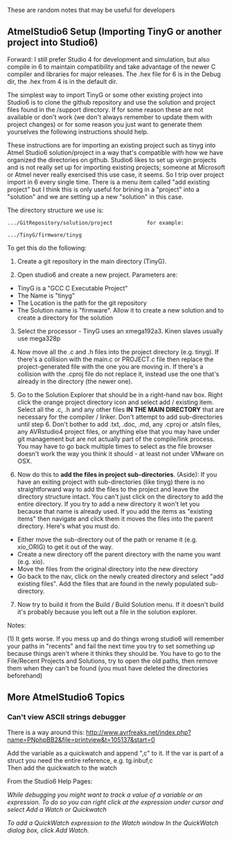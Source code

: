 These are random notes that may be useful for developers
## AtmelStudio6 Setup (Importing TinyG or another project into Studio6)
Forward: I still prefer Studio 4 for development and simulation, but also compile in 6 to maintain compatibility and take advantage of the newer C compiler and libraries for major releases. The .hex file for 6 is in the Debug dir, the .hex from 4 is in the default dir.

The simplest way to import TinyG or some other existing project into Studio6 is to clone the github repository and use the solution and project files found in the /support directory. If for some reason these are not available or don't work (we don't always remember to update them with project changes) or for some reason you just want to generate them yourselves the following instructions should help. 

These instructions are for importing an existing project such as tinyg into Atmel Studio6 solution/project in a way that's compatible with how we have organized the directories on github. Studio6 likes to set up virgin projects and is not really set up for importing existing projects; someone at Microsoft or Atmel never really exercised this use case, it seems. So I trip over project import in 6 every single time. There is a menu item called "add existing project" but I think this is only useful for brining in a "project" into a "solution" and we are setting up a new "solution" in this case.

The directory structure we use is:

`.../GitRepository/solution/project           for example:`

`.../TinyG/firmware/tinyg`

To get this do the following:

1. Create a git repository in the main directory (TinyG).

2. Open studio6 and create a new project. Parameters are:
 - TinyG is a "GCC C Executable Project" 
 - The Name is "tinyg"
 - The Location is the path for the git repository
 - The Solution name is "firmware". Allow it to create a new solution and to create a directory for the solution

3. Select the processor - TinyG uses an xmega192a3. Kinen slaves usually use mega328p

4. Now move all the .c and .h files into the project directory (e.g. tinyg). If there's a collision with the main.c or PROJECT.c file then replace the project-generated file with the one you are moving in. If there's a collision with the .cproj file do not replace it, instead use the one that's already in the directory (the newer one).

5. Go to the Solution Explorer that should be in a right-hand nav box. Right click the orange project directory icon and select add / existing item. Select all the .c, .h and any other files **IN THE MAIN DIRECTORY** that are necessary for the compiler / linker. Don't attempt to add sub-directories until step 6. Don't bother to add .txt, .doc, .md, any .cproj or .atsln files, any AVRstudio4 project files, or anything else that you may have under git management but are not actually part of the compile/link process. You may have to go back multiple times to select as the file browser doesn't work the way you think it should - at least not under VMware on OSX. 

6. Now do this to **add the files in project sub-directories**. (Aside): If you have an exiting project with sub-directories (like tinyg) there is no straightforward way to add the files to the project and leave the directory structure intact. You can't just click on the directory to add the entire directory. If you try to add a new directory it won't let you because that name is already used. If you add the items as "existing items" then navigate and click them it moves the files into the parent directory. Here's what you must do. 
 - Either move the sub-directory out of the path or rename it (e.g. xio_ORIG) to get it out of the way. 
 - Create a new directory off the parent directory with the name you want (e.g. xio). 
 - Move the files from the original directory into the new directory 
 - Go back to the nav, click on the newly created directory and select "add existing files". Add the files that are found in the newly populated sub-directory. 

7. Now try to build it from the Build / Build Solution menu. If it doesn't build it's probably because you left out a file in the solution explorer.

Notes:

(1) It gets worse. If you mess up and do things wrong studio6 will remember your paths in "recents" and fail the next time you try to set something up because things aren't where it thinks they should be. You have to go to the File/Recent Projects and Solutions, try to open the old paths, then remove them when they can't be found (you must have deleted the directories beforehand)

## More AtmelStudio6 Topics
### Can't view ASCII strings debugger
There is a way around this: http://www.avrfreaks.net/index.php?name=PNphpBB2&file=printview&t=105137&start=0

Add the variable as a quickwatch and append ",c" to it. If the var is part of a struct you need the entire reference, e.g. tg.inbuf,c  <br>Then add the quickwatch to the watch

From the Studio6 Help Pages:

_While debugging you might want to track a value of a variable or an expression. To do so you can right click at the expression under cursor and select Add a Watch or Quickwatch_

_To add a QuickWatch expression to the Watch window_
_In the QuickWatch dialog box, click Add Watch._


